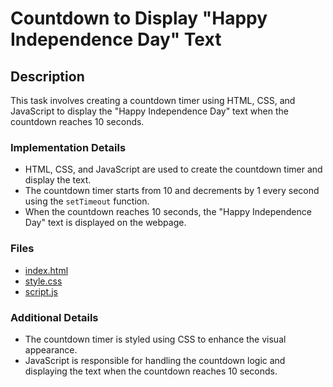 # Countdown to Display "Happy Independence Day" Text

## Description
This task involves creating a countdown timer using HTML, CSS, and JavaScript to display the "Happy Independence Day" text when the countdown reaches 10 seconds.

### Implementation Details
- HTML, CSS, and JavaScript are used to create the countdown timer and display the text.
- The countdown timer starts from 10 and decrements by 1 every second using the `setTimeout` function.
- When the countdown reaches 10 seconds, the "Happy Independence Day" text is displayed on the webpage.

### Files
- [index.html](index.html)
- [style.css](css/style.css)
- [script.js](js/script.js)

### Additional Details
- The countdown timer is styled using CSS to enhance the visual appearance.
- JavaScript is responsible for handling the countdown logic and displaying the text when the countdown reaches 10 seconds.
